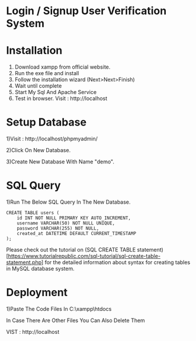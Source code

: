 # Login / Signup User Verification System

# Installation
1) Download xampp from official website.
2) Run the exe file and install
3) Follow the installation wizard (Next>Next>Finish)
4) Wait until complete
5) Start My Sql And Apache Service
6) Test in browser. Visit : http://localhost

# Setup Database
1)Visit : http://localhost/phpmyadmin/

2)Click On New Database.

3)Create New Database With Name "demo".

# SQL Query
1)Run The Below SQL Query In The New Database.
```
CREATE TABLE users (
    id INT NOT NULL PRIMARY KEY AUTO_INCREMENT,
    username VARCHAR(50) NOT NULL UNIQUE,
    password VARCHAR(255) NOT NULL,
    created_at DATETIME DEFAULT CURRENT_TIMESTAMP
);
```
Please check out the tutorial on (SQL CREATE TABLE statement)[https://www.tutorialrepublic.com/sql-tutorial/sql-create-table-statement.php] for the detailed information about syntax for creating tables in MySQL database system.

# Deployment
1)Paste The Code Files In C:\xampp\htdocs

In Case There Are Other Files You Can Also Delete Them

VIST : http://localhost
